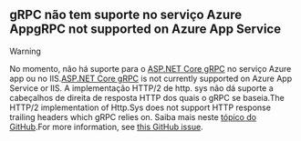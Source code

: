 ## <a name="grpc-not-supported-on-azure-app-service"></a><span data-ttu-id="228d0-101">gRPC não tem suporte no serviço Azure App</span><span class="sxs-lookup"><span data-stu-id="228d0-101">gRPC not supported on Azure App Service</span></span>

> [!WARNING]
> <span data-ttu-id="228d0-102">No momento, não há suporte para o [ASP.NET Core gRPC](xref:grpc/index) no serviço Azure app ou no IIS.</span><span class="sxs-lookup"><span data-stu-id="228d0-102">[ASP.NET Core gRPC](xref:grpc/index) is not currently supported on Azure App Service or IIS.</span></span> <span data-ttu-id="228d0-103">A implementação HTTP/2 de http. sys não dá suporte a cabeçalhos de direita de resposta HTTP dos quais o gRPC se baseia.</span><span class="sxs-lookup"><span data-stu-id="228d0-103">The HTTP/2 implementation of Http.Sys does not support HTTP response trailing headers which gRPC relies on.</span></span> <span data-ttu-id="228d0-104">Saiba mais neste [tópico do GitHub](https://github.com/dotnet/AspNetCore/issues/9020).</span><span class="sxs-lookup"><span data-stu-id="228d0-104">For more information, see [this GitHub issue](https://github.com/dotnet/AspNetCore/issues/9020).</span></span>
